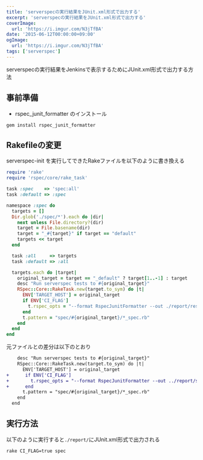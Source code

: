 ```yaml
---
title: 'serverspecの実行結果をJUnit.xml形式で出力する'
excerpt: 'serverspecの実行結果をJUnit.xml形式で出力する'
coverImage: 
  url: 'https://i.imgur.com/N3jTfBA'
date: '2015-06-12T00:00:00+09:00'
ogImage:
  url: 'https://i.imgur.com/N3jTfBA'
tags: ['serverspec']
---
```


serverspecの実行結果をJenkinsで表示するためにJUnit.xml形式で出力する方法

## 事前準備

* rspec_junit_formatter のインストール

``` shell
gem install rspec_junit_formatter
```


## Rakefileの変更

serverspec-init を実行してできたRakeファイルを以下のように書き換える

``` ruby
require 'rake'
require 'rspec/core/rake_task'

task :spec    => 'spec:all'
task :default => :spec

namespace :spec do
  targets = []
  Dir.glob('./spec/*').each do |dir|
    next unless File.directory?(dir)
    target = File.basename(dir)
    target = "_#{target}" if target == "default"
    targets << target
  end

  task :all     => targets
  task :default => :all

  targets.each do |target|
    original_target = target == "_default" ? target[1..-1] : target
    desc "Run serverspec tests to #{original_target}"
    RSpec::Core::RakeTask.new(target.to_sym) do |t|
      ENV['TARGET_HOST'] = original_target
      if ENV['CI_FLAG']
        t.rspec_opts = "--format RspecJunitFormatter --out ./report/results_#{original_target}.xml"
      end
      t.pattern = "spec/#{original_target}/*_spec.rb"
    end
  end
end
```

元ファイルとの差分は以下のとおり

``` diff
    desc "Run serverspec tests to #{original_target}"
    RSpec::Core::RakeTask.new(target.to_sym) do |t|
      ENV['TARGET_HOST'] = original_target
+      if ENV['CI_FLAG']
+        t.rspec_opts = "--format RspecJunitFormatter --out ../report/serverspec/results_#{original_target}.xml"
+      end
      t.pattern = "spec/#{original_target}/*_spec.rb"
    end
  end
```


## 実行方法

以下のように実行すると`./report/`にJUnit.xml形式で出力される

``` shell
rake CI_FLAG=true spec
```
